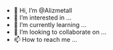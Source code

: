 - 👋 Hi, I’m @Alizmetall
- 👀 I’m interested in ...
- 🌱 I’m currently learning ...
- 💞️ I’m looking to collaborate on ...
- 📫 How to reach me ...

<!---
Alizmetall/Alizmetall is a ✨ special ✨ repository because its `README.md` (this file) appears on your GitHub profile.
You can click the Preview link to take a look at your changes.
--->
